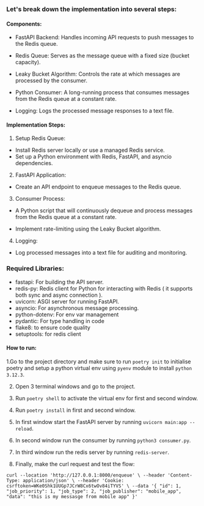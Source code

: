 ### Let's break down the implementation into several steps:

#### Components:
- FastAPI Backend: Handles incoming API requests to push messages to the Redis queue.

- Redis Queue: Serves as the message queue with a fixed size (bucket capacity).

- Leaky Bucket Algorithm: Controls the rate at which messages are processed by the consumer.

- Python Consumer: A long-running process that consumes messages from the Redis queue at a constant rate.

- Logging: Logs the processed message responses to a text file.


#### Implementation Steps:

1. Setup Redis Queue:

- Install Redis server locally or use a managed Redis service.
- Set up a Python environment with Redis, FastAPI, and asyncio dependencies.

2. FastAPI Application:

- Create an API endpoint to enqueue messages to the Redis queue.


3. Consumer Process:

- A Python script that will continuously dequeue and process messages from the Redis queue at a constant rate.

- Implement rate-limiting using the Leaky Bucket algorithm.

4. Logging:
- Log processed messages into a text file for auditing and monitoring.

### Required Libraries:

- fastapi: For building the API server.
- redis-py: Redis client for Python for interacting with Redis ( it supports both sync and async connection ).
- uvicorn: ASGI server for running FastAPI.
- asyncio: For asynchronous message processing.
- python-dotenv: For env var management
- pydantic: For type handling in code
- flake8: to ensure code quality
- setuptools: for redis client


#### How to run:
1.Go to the project directory and make sure to run `poetry init` to initialise poetry and setup a python virtual env using `pyenv` module to install `python 3.12.3`.

2. Open 3 terminal windows and go to the project.

3. Run `poetry shell` to activate the virtual env for first and second window.

4. Run `poetry install` in first and second window.

5. In first window start the FastAPI server by running `uvicorn main:app --reload`.

6. In second window run the consumer by running `python3 consumer.py`.

7. In third window run the redis server by running `redis-server`.

8. Finally, make the curl request and test the flow: 

`curl --location 'http://127.0.0.1:8000/enqueue' \
--header 'Content-Type: application/json' \
--header 'Cookie: csrftoken=WKe0Shk1UUGp7JCrW8Cx6twOv84iTYVS' \
--data '{
        "id": 1,
    "job_priority": 1,
    "job_type": 2,
    "job_publisher": "mobile_app",
    "data": "this is my messasge from mobile app"
}'`
